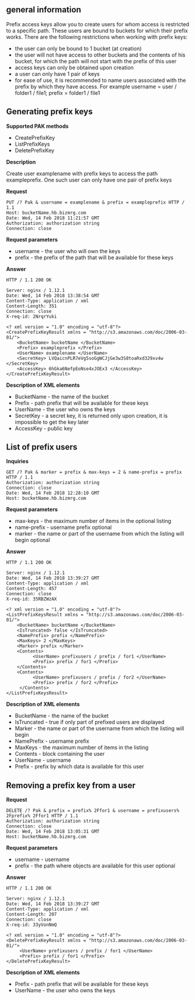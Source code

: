 ## general information

Prefix access keys allow you to create users for whom access is restricted to a specific path. These users are bound to buckets for which their prefix works. There are the following restrictions when working with prefix keys:

- the user can only be bound to 1 bucket (at creation)
- the user will not have access to other buckets and the contents of his bucket, for which the path will not start with the prefix of this user
- access keys can only be obtained upon creation
- a user can only have 1 pair of keys
- for ease of use, it is recommended to name users associated with the prefix by which they have access. For example username = user / folder1 / file1; prefix = folder1 / file1

## Generating prefix keys

**Supported PAK methods**

- CreatePrefixKey
- ListPrefixKeys
- DeletePrefixKey

**Description**

Create user examplename with prefix keys to access the path exampleprefix. One such user can only have one pair of prefix keys

**Request**

```
PUT /? Pak & username = examplename & prefix = exampleprefix HTTP / 1.1
Host: bucketName.hb.bizmrg.com
Date: Wed, 14 Feb 2018 11:21:57 GMT
Authorization: authorization string
Connection: close
```

**Request parameters**

- username - the user who will own the keys
- prefix - the prefix of the path that will be available for these keys

**Answer**

```
HTTP / 1.1 200 OK

Server: nginx / 1.12.1
Date: Wed, 14 Feb 2018 13:38:54 GMT
Content-Type: application / xml
Content-Length: 351
Connection: close
X-req-id: 2NrqrYuki

<? xml version = "1.0" encoding = "utf-8"?>
<CreatePrefixKeyResult xmlns = "http://s3.amazonaws.com/doc/2006-03-01/">
    <BucketName> bucketName </BucketName>
    <Prefix> exampleprefix </Prefix>
    <UserName> examplename </UserName>
    <SecretKey> LVQaicnPLR7eVg5soGgWCJjGe3w3S8toaRxd329xv4w </SecretKey>
    <AccessKey> 6hGka6NefpEoNse4xJOEx3 </AccessKey>
</CreatePrefixKeyResult>
```

**Description of XML elements**

- BucketName - the name of the bucket
- Prefix - path prefix that will be available for these keys
- UserName - the user who owns the keys
- SecretKey - a secret key, it is returned only upon creation, it is impossible to get the key later
- AccessKey - public key

## List of prefix users

**Inquiries**

```
GET /? Pak & marker = prefix & max-keys = 2 & name-prefix = prefix HTTP / 1.1
Authorization: authorization string
Connection: close
Date: Wed, 14 Feb 2018 12:28:10 GMT
Host: bucketName.hb.bizmrg.com
```

**Request parameters**

- max-keys - the maximum number of items in the optional listing
- name-prefix - username prefix optional
- marker - the name or part of the username from which the listing will begin optional

**Answer**

```
HTTP / 1.1 200 OK

Server: nginx / 1.12.1
Date: Wed, 14 Feb 2018 13:39:27 GMT
Content-Type: application / xml
Content-Length: 457
Connection: close
X-req-id: 35RBZWzAX

<? xml version = "1.0" encoding = "utf-8"?>
<ListPrefixKeysResult xmlns = "http://s3.amazonaws.com/doc/2006-03-01/">
    <BucketName> bucketName </BucketName>
    <IsTruncated> false </IsTruncated>
    <NamePrefix> prefix </NamePrefix>
    <MaxKeys> 2 </MaxKeys>
    <Marker> prefix </Marker>
    <Contents>
          <UserName> prefixusers / prefix / for1 </UserName>
          <Prefix> prefix / for1 </Prefix>
    </Contents>
    <Contents>
          <UserName> prefixusers / prefix / for2 </UserName>
          <Prefix> prefix / for2 </Prefix>
     </Contents>
</ListPrefixKeysResult>
```

**Description of XML elements**

- BucketName - the name of the bucket
- IsTruncated - true if only part of prefixed users are displayed
- Marker - the name or part of the username from which the listing will begin
- NamePrefix - username prefix
- MaxKeys - the maximum number of items in the listing
- Contents - block containing the user
- UserName - username
- Prefix - prefix by which data is available for this user

## Removing a prefix key from a user

**Request**

```
DELETE /? Pak & prefix = prefix% 2Ffor1 & username = prefixusers% 2Fprefix% 2Ffor1 HTTP / 1.1
Authorization: authorization string
Connection: close
Date: Wed, 14 Feb 2018 13:05:31 GMT
Host: bucketName.hb.bizmrg.com
```

**Request parameters**

- username - username
- prefix - the path where objects are available for this user optional

**Answer**

```
HTTP / 1.1 200 OK

Server: nginx / 1.12.1
Date: Wed, 14 Feb 2018 13:39:27 GMT
Content-Type: application / xml
Content-Length: 207
Connection: close
X-req-id: 33yVonNmQ

<? xml version = "1.0" encoding = "utf-8"?>
<DeletePrefixKeyResult xmlns = "http://s3.amazonaws.com/doc/2006-03-01/">
     <UserName> prefixusers / prefix / for1 </UserName>
     <Prefix> prefix / for1 </Prefix>
</DeletePrefixKeyResult>
```

**Description of XML elements**

- Prefix - path prefix that will be available for these keys
- UserName - the user who owns the keys
